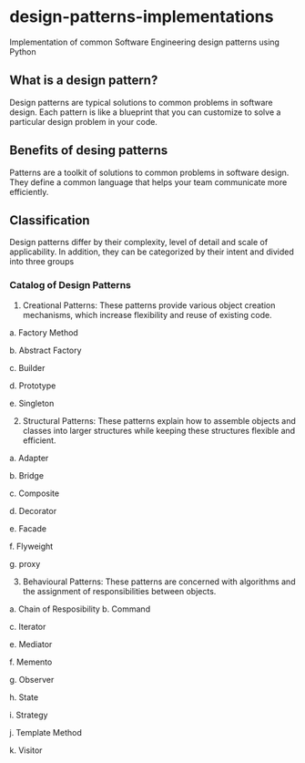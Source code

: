 # design-patterns-implementations
Implementation of common Software Engineering design patterns using Python


## What is a design pattern?
Design patterns are typical solutions to common problems in software design. Each pattern is like a blueprint
that you can customize to solve a particular design problem in your code.

## Benefits of desing patterns
Patterns are a toolkit of solutions to common problems in software design. They define
a common language that helps your team communicate more efficiently.

## Classification
Design patterns differ by their complexity, level of detail and scale of applicability. In addition,
they can be categorized by their intent and divided into three groups

### Catalog of Design Patterns
1. Creational Patterns: These patterns provide various object creation mechanisms, which increase flexibility and reuse of existing code.

  a. Factory Method
  
  b. Abstract Factory
  
  c. Builder
  
  d. Prototype
  
  e. Singleton
  
2. Structural Patterns: These patterns explain how to assemble objects and classes into larger structures while keeping these structures flexible and efficient.

  a. Adapter
  
  b. Bridge
  
  c. Composite
  
  d. Decorator
  
  e. Facade
  
  f. Flyweight
  
  g. proxy
  
3. Behavioural Patterns: These patterns are concerned with algorithms and the assignment of responsibilities between objects.

  a. Chain of Resposibility
  b. Command
  
  c. Iterator
  
  e. Mediator
  
  f. Memento
  
  g. Observer
  
  h. State
  
  i. Strategy
  
  j. Template Method
  
  k. Visitor
